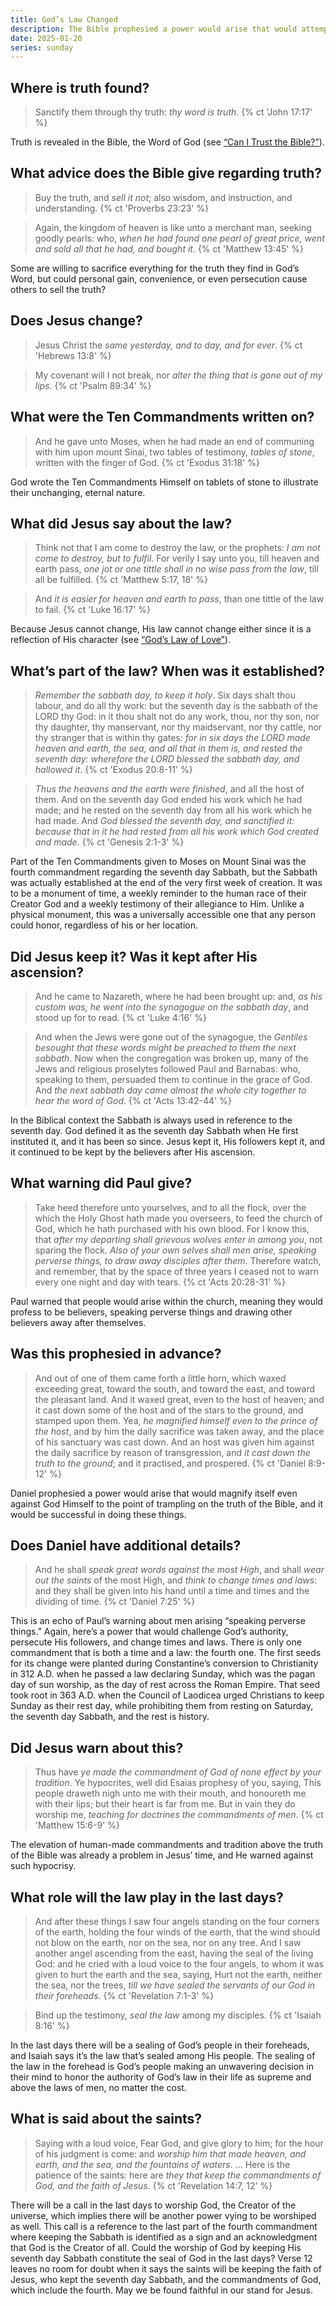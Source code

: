 ```yaml
---
title: God’s Law Changed
description: The Bible prophesied a power would arise that would attempt to change God’s law. Has this happened?
date: 2025-01-20
series: sunday
---
```


## Where is truth found?

> Sanctify them through thy truth: *thy word is truth*.
{% ct 'John 17:17' %}

Truth is revealed in the Bible, the Word of God (see [“Can I Trust the Bible?”](/posts/basics/bible.md)).

## What advice does the Bible give regarding truth?

> Buy the truth, and *sell it not*; also wisdom, and instruction, and understanding.
{% ct 'Proverbs 23:23' %}

> Again, the kingdom of heaven is like unto a merchant man, seeking goodly pearls: who, *when he had found one pearl of great price, went and sold all that he had, and bought it*.
{% ct 'Matthew 13:45' %}

Some are willing to sacrifice everything for the truth they find in God’s Word, but could personal gain, convenience, or even persecution cause others to sell the truth?

## Does Jesus change?

> Jesus Christ the *same yesterday, and to day, and for ever*.
{% ct 'Hebrews 13:8' %}

> My covenant will I not break, nor *alter the thing that is gone out of my lips*.
{% ct 'Psalm 89:34' %}

## What were the Ten Commandments written on?

> And he gave unto Moses, when he had made an end of communing with him upon mount Sinai, two tables of testimony, *tables of stone*, written with the finger of God.
{% ct 'Exodus 31:18' %}

God wrote the Ten Commandments Himself on tablets of stone to illustrate their unchanging, eternal nature.

## What did Jesus say about the law?

> Think not that I am come to destroy the law, or the prophets: *I am not come to destroy, but to fulfil*. For verily I say unto you, till heaven and earth pass, *one jot or one tittle shall in no wise pass from the law*, till all be fulfilled.
{% ct 'Matthew 5:17, 18' %}

> And *it is easier for heaven and earth to pass*, than one tittle of the law to fail.
{% ct 'Luke 16:17' %}

Because Jesus cannot change, His law cannot change either since it is a reflection of His character (see [“God’s Law of Love”](/posts/gospel/law.md)).

## What’s part of the law? When was it established?

> *Remember the sabbath day, to keep it holy*. Six days shalt thou labour, and do all thy work: but the seventh day is the sabbath of the LORD thy God: in it thou shalt not do any work, thou, nor thy son, nor thy daughter, thy manservant, nor thy maidservant, nor thy cattle, nor thy stranger that is within thy gates: *for in six days the LORD made heaven and earth, the sea, and all that in them is, and rested the seventh day: wherefore the LORD blessed the sabbath day, and hallowed it*.
{% ct 'Exodus 20:8-11' %}

> *Thus the heavens and the earth were finished*, and all the host of them. And on the seventh day God ended his work which he had made; and he rested on the seventh day from all his work which he had made. And *God blessed the seventh day, and sanctified it: because that in it he had rested from all his work which God created and made*.
{% ct 'Genesis 2:1-3' %}

Part of the Ten Commandments given to Moses on Mount Sinai was the fourth commandment regarding the seventh day Sabbath, but the Sabbath was actually established at the end of the very first week of creation. It was to be a monument of time, a weekly reminder to the human race of their Creator God and a weekly testimony of their allegiance to Him. Unlike a physical monument, this was a universally accessible one that any person could honor, regardless of his or her location.

## Did Jesus keep it? Was it kept after His ascension?

> And he came to Nazareth, where he had been brought up: and, *as his custom was, he went into the synagogue on the sabbath day*, and stood up for to read.
{% ct 'Luke 4:16' %}

> And when the Jews were gone out of the synagogue, the *Gentiles besought that these words might be preached to them the next sabbath*. Now when the congregation was broken up, many of the Jews and religious proselytes followed Paul and Barnabas: who, speaking to them, persuaded them to continue in the grace of God. And *the next sabbath day came almost the whole city together to hear the word of God*.
{% ct 'Acts 13:42-44' %}

In the Biblical context the Sabbath is always used in reference to the seventh day. God defined it as the seventh day Sabbath when He first instituted it, and it has been so since. Jesus kept it, His followers kept it, and it continued to be kept by the believers after His ascension.

## What warning did Paul give?

> Take heed therefore unto yourselves, and to all the flock, over the which the Holy Ghost hath made you overseers, to feed the church of God, which he hath purchased with his own blood. For I know this, that *after my departing shall grievous wolves enter in among you*, not sparing the flock. *Also of your own selves shall men arise, speaking perverse things, to draw away disciples after them*. Therefore watch, and remember, that by the space of three years I ceased not to warn every one night and day with tears.
{% ct 'Acts 20:28-31' %}

Paul warned that people would arise within the church, meaning they would profess to be believers, speaking perverse things and drawing other believers away after themselves.

## Was this prophesied in advance?

> And out of one of them came forth a little horn, which waxed exceeding great, toward the south, and toward the east, and toward the pleasant land. And it waxed great, even to the host of heaven; and it cast down some of the host and of the stars to the ground, and stamped upon them. Yea, *he magnified himself even to the prince of the host*, and by him the daily sacrifice was taken away, and the place of his sanctuary was cast down. And an host was given him against the daily sacrifice by reason of transgression, and *it cast down the truth to the ground*; and it practised, and prospered.
{% ct 'Daniel 8:9-12' %}

Daniel prophesied a power would arise that would magnify itself even against God Himself to the point of trampling on the truth of the Bible, and it would be successful in doing these things.

## Does Daniel have additional details?

> And he shall *speak great words against the most High*, and shall *wear out the saints* of the most High, and *think to change times and laws*: and they shall be given into his hand until a time and times and the dividing of time.
{% ct 'Daniel 7:25' %}

This is an echo of Paul’s warning about men arising “speaking perverse things.” Again, here’s a power that would challenge God’s authority, persecute His followers, and change times and laws. There is only one commandment that is both a time and a law: the fourth one. The first seeds for its change were planted during Constantine’s conversion to Christianity in 312 A.D. when he passed a law declaring Sunday, which was the pagan day of sun worship, as the day of rest across the Roman Empire. That seed took root in 363 A.D. when the Council of Laodicea urged Christians to keep Sunday as their rest day, while prohibiting them from resting on Saturday, the seventh day Sabbath, and the rest is history.

## Did Jesus warn about this?

> Thus have *ye made the commandment of God of none effect by your tradition*. Ye hypocrites, well did Esaias prophesy of you, saying, This people draweth nigh unto me with their mouth, and honoureth me with their lips; but their heart is far from me. But in vain they do worship me, *teaching for doctrines the commandments of men*.
{% ct 'Matthew 15:6-9' %}

The elevation of human-made commandments and tradition above the truth of the Bible was already a problem in Jesus’ time, and He warned against such hypocrisy.

## What role will the law play in the last days?

> And after these things I saw four angels standing on the four corners of the earth, holding the four winds of the earth, that the wind should not blow on the earth, nor on the sea, nor on any tree. And I saw another angel ascending from the east, having the seal of the living God: and he cried with a loud voice to the four angels, to whom it was given to hurt the earth and the sea, saying, Hurt not the earth, neither the sea, nor the trees, *till we have sealed the servants of our God in their foreheads*.
{% ct 'Revelation 7:1-3' %}

> Bind up the testimony, *seal the law* among my disciples.
{% ct 'Isaiah 8:16' %}

In the last days there will be a sealing of God’s people in their foreheads, and Isaiah says it’s the law that’s sealed among His people. The sealing of the law in the forehead is God’s people making an unwavering decision in their mind to honor the authority of God’s law in their life as supreme and above the laws of men, no matter the cost.

## What is said about the saints?

> Saying with a loud voice, Fear God, and give glory to him; for the hour of his judgment is come: and *worship him that made heaven, and earth, and the sea, and the fountains of waters*. ... Here is the patience of the saints: here are *they that keep the commandments of God, and the faith of Jesus*.
{% ct 'Revelation 14:7, 12' %}

There will be a call in the last days to worship God, the Creator of the universe, which implies there will be another power vying to be worshiped as well. This call is a reference to the last part of the fourth commandment where keeping the Sabbath is identified as a sign and an acknowledgment that God is the Creator of all. Could the worship of God by keeping His seventh day Sabbath constitute the seal of God in the last days? Verse 12 leaves no room for doubt when it says the saints will be keeping the faith of Jesus, who kept the seventh day Sabbath, and the commandments of God, which include the fourth. May we be found faithful in our stand for Jesus.